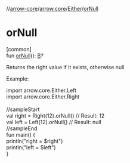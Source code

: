 //[arrow-core](../../../index.md)/[arrow.core](../index.md)/[Either](index.md)/[orNull](or-null.md)

# orNull

[common]\
fun [orNull](or-null.md)(): [B](index.md)?

Returns the right value if it exists, otherwise null

Example:

import arrow.core.Either.Left\
import arrow.core.Either.Right\
\
//sampleStart\
val right = Right(12).orNull() // Result: 12\
val left = Left(12).orNull()   // Result: null\
//sampleEnd\
fun main() {\
  println("right = $right")\
  println("left = $left")\
}<!--- KNIT example-either-48.kt -->
